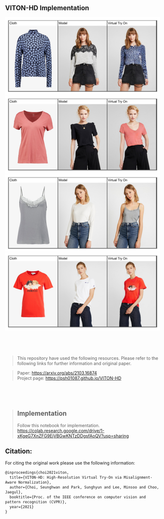 ## VITON-HD Implementation

![Teaser image](./assets/result1.png)
![Teaser image](./assets/result2.png)
![Teaser image](./assets/result3.png)
![Teaser image](./assets/result4.png)

<br><br><br>

>This repository have used the following resources. Please refer to the following links for further information and original paper.

> Paper: https://arxiv.org/abs/2103.16874<br>
> Project page: https://psh01087.github.io/VITON-HD

<br><br><br>

>## Implementation 
>Follow this notebook for implementation. <br>
>https://colab.research.google.com/drive/1-xKgeG7XnZFG9EjVBGwKNTzDDgsfAoQV?usp=sharing



## Citation:
For citing the original work please use the following information: 



```
@inproceedings{choi2021viton,
  title={VITON-HD: High-Resolution Virtual Try-On via Misalignment-Aware Normalization},
  author={Choi, Seunghwan and Park, Sunghyun and Lee, Minsoo and Choo, Jaegul},
  booktitle={Proc. of the IEEE conference on computer vision and pattern recognition (CVPR)},
  year={2021}
}
```
